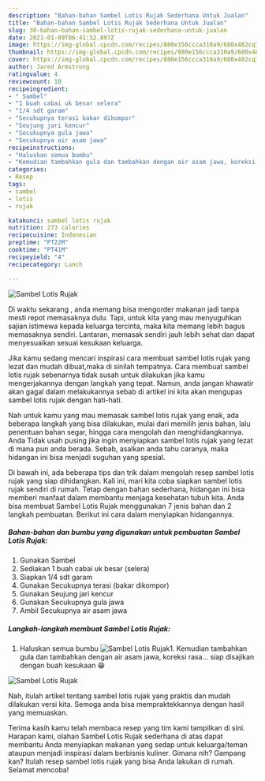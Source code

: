 ```yaml
---
description: "Bahan-bahan Sambel Lotis Rujak Sederhana Untuk Jualan"
title: "Bahan-bahan Sambel Lotis Rujak Sederhana Untuk Jualan"
slug: 30-bahan-bahan-sambel-lotis-rujak-sederhana-untuk-jualan
date: 2021-01-09T06:41:52.897Z
image: https://img-global.cpcdn.com/recipes/880e156ccca310a9/680x482cq70/sambel-lotis-rujak-foto-resep-utama.jpg
thumbnail: https://img-global.cpcdn.com/recipes/880e156ccca310a9/680x482cq70/sambel-lotis-rujak-foto-resep-utama.jpg
cover: https://img-global.cpcdn.com/recipes/880e156ccca310a9/680x482cq70/sambel-lotis-rujak-foto-resep-utama.jpg
author: Jared Armstrong
ratingvalue: 4
reviewcount: 10
recipeingredient:
- " Sambel"
- "1 buah cabai uk besar selera"
- "1/4 sdt garam"
- "Secukupnya terasi bakar dikompor"
- "Seujung jari kencur"
- "Secukupnya gula jawa"
- "Secukupnya air asam jawa"
recipeinstructions:
- "Haluskan semua bumbu"
- "Kemudian tambahkan gula dan tambahkan dengan air asam jawa, koreksi rasa... siap disajikan dengan buah kesukaan 😁"
categories:
- Resep
tags:
- sambel
- lotis
- rujak

katakunci: sambel lotis rujak 
nutrition: 273 calories
recipecuisine: Indonesian
preptime: "PT22M"
cooktime: "PT41M"
recipeyield: "4"
recipecategory: Lunch

---
```



![Sambel Lotis Rujak](https://img-global.cpcdn.com/recipes/880e156ccca310a9/680x482cq70/sambel-lotis-rujak-foto-resep-utama.jpg)

Di waktu  sekarang , anda memang bisa mengorder makanan jadi tanpa mesti repot memasaknya dulu. Tapi, untuk kita yang mau menyuguhkan sajian istimewa kepada keluarga tercinta, maka kita memang lebih bagus memasaknya sendiri. Lantaran, memasak sendiri jauh lebih sehat dan dapat menyesuaikan sesuai kesukaan keluarga.

Jika kamu sedang mencari inspirasi cara membuat sambel lotis rujak yang lezat dan mudah dibuat,maka di sinilah tempatnya. Cara membuat sambel lotis rujak  sebenarnya tidak susah untuk dilakukan jika kamu mengerjakannya dengan langkah yang tepat. Namun, anda jangan khawatir akan gagal dalam melakukannya 
sebab di artikel ini kita akan mengupas sambel lotis rujak dengan hati-hati.  



Nah untuk kamu yang mau memasak sambel lotis rujak yang enak, ada beberapa langkah yang bisa dilakukan, mulai dari memilih jenis bahan, lalu penentuan bahan segar, hingga cara mengolah dan menghidangkannya. Anda Tidak usah pusing jika ingin menyiapkan sambel lotis rujak yang lezat di mana pun anda berada. Sebab, asalkan anda  tahu caranya, maka hidangan ini bisa menjadi suguhan yang spesial.

Di bawah ini, ada beberapa tips dan trik dalam mengolah resep sambel lotis rujak yang siap dihidangkan. Kali ini, mari kita coba siapkan sambel lotis rujak sendiri di rumah. Tetap dengan bahan sederhana, hidangan ini bisa memberi manfaat dalam membantu menjaga kesehatan tubuh kita. Anda bisa membuat Sambel Lotis Rujak menggunakan 7 jenis bahan dan 2 langkah pembuatan. Berikut ini cara dalam menyiapkan hidangannya.

<!--inarticleads1-->

##### Bahan-bahan dan bumbu yang digunakan untuk pembuatan Sambel Lotis Rujak:

1. Gunakan  Sambel
1. Sediakan 1 buah cabai uk besar (selera)
1. Siapkan 1/4 sdt garam
1. Gunakan Secukupnya terasi (bakar dikompor)
1. Gunakan Seujung jari kencur
1. Gunakan Secukupnya gula jawa
1. Ambil Secukupnya air asam jawa




<!--inarticleads2-->

##### Langkah-langkah membuat Sambel Lotis Rujak:

1. Haluskan semua bumbu
<img src="https://img-global.cpcdn.com/steps/13ffdf837f0fad6d/160x128cq70/sambel-lotis-rujak-langkah-memasak-1-foto.jpg" alt="Sambel Lotis Rujak">1. Kemudian tambahkan gula dan tambahkan dengan air asam jawa, koreksi rasa... siap disajikan dengan buah kesukaan 😁
<img src="https://img-global.cpcdn.com/steps/2d3f79d6d1df0be6/160x128cq70/sambel-lotis-rujak-langkah-memasak-2-foto.jpg" alt="Sambel Lotis Rujak">



Nah, itulah artikel tentang  sambel lotis rujak  yang praktis dan mudah dilakukan versi kita. Semoga anda bisa mempraktekkannya dengan hasil yang memuaskan. 

Terima kasih kamu telah membaca resep yang tim kami tampilkan di sini. Harapan kami, olahan  Sambel Lotis Rujak sederhana di atas dapat membantu Anda menyiapkan makanan yang sedap untuk keluarga/teman ataupun menjadi inspirasi dalam berbisnis kuliner. Gimana nih? Gampang kan? Itulah resep sambel lotis rujak yang bisa Anda lakukan di rumah. Selamat mencoba!

